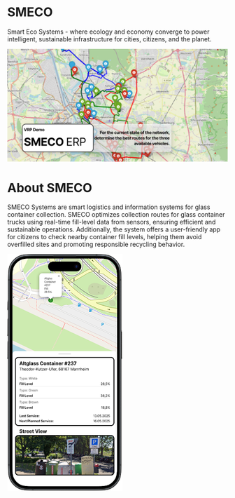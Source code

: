 # SMECO
Smart Eco Systems - where ecology and economy converge to power intelligent, sustainable infrastructure for cities, citizens, and the planet.

![Route Planing Example](images/erp_app.png)


# About SMECO
SMECO Systems are smart logistics and information systems for glass container collection. SMECO optimizes collection routes for glass container trucks using real-time fill-level data from sensors, ensuring efficient and sustainable operations. Additionally, the system offers a user-friendly app for citizens to check nearby container fill levels, helping them avoid overfilled sites and promoting responsible recycling behavior.

![Citizen App Example](images/citizen_app.png)